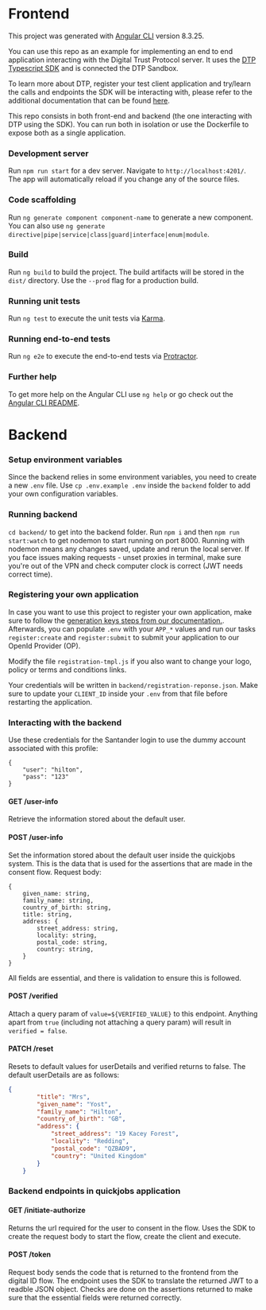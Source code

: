 # Frontend

This project was generated with [Angular CLI](https://github.com/angular/angular-cli) version 8.3.25.

You can use this repo as an example for implementing an end to end application interacting with the Digital Trust Protocol server. It uses the [DTP Typescript SDK](https://github.com/gruposantander/digital-trust-typescript-sdk) and is connected the DTP Sandbox.

To learn more about DTP, register your test client application and try/learn the calls and endpoints the SDK will be interacting with, please refer to the additional documentation that can be found [here](https://gruposantander.github.io/digital-trust-docs/).

This repo consists in both front-end and backend (the one interacting with DTP using the SDK). You can run both in isolation or use the Dockerfile to expose both as a single application.

### Development server

Run `npm run start` for a dev server. Navigate to `http://localhost:4201/`. The app will automatically reload if you change any of the source files.

### Code scaffolding

Run `ng generate component component-name` to generate a new component. You can also use `ng generate directive|pipe|service|class|guard|interface|enum|module`.

### Build

Run `ng build` to build the project. The build artifacts will be stored in the `dist/` directory. Use the `--prod` flag for a production build.

### Running unit tests

Run `ng test` to execute the unit tests via [Karma](https://karma-runner.github.io).

### Running end-to-end tests

Run `ng e2e` to execute the end-to-end tests via [Protractor](http://www.protractortest.org/).

### Further help

To get more help on the Angular CLI use `ng help` or go check out the [Angular CLI README](https://github.com/angular/angular-cli/blob/master/README.md).

# Backend

### Setup environment variables

Since the backend relies in some environment variables, you need to create a new `.env` file. Use `cp .env.example .env` inside the `backend` folder to add your own configuration variables.

### Running backend

`cd backend/` to get into the backend folder. Run `npm i` and then `npm run start:watch` to get nodemon to start running on port 8000. Running with nodemon means any changes saved, update and rerun the local server. If you face issues making requests - unset proxies in terminal, make sure you're out of the VPN and check computer clock is correct (JWT needs correct time).

### Registering your own application

In case you want to use this project to register your own application, make sure to follow the [generation keys steps from our documentation.](https://gruposantander.github.io/digital-trust-docs/docs/quick_development_guide#annex-5-generate-your-publicprivate-keys). Afterwards, you can populate `.env` with your `APP_*` values and run our tasks `register:create` and `register:submit` to submit your application to our OpenId Provider (OP).

Modify the file `registration-tmpl.js` if you also want to change your logo, policy or terms and conditions links.

Your credentials will be written in `backend/registration-reponse.json`. Make sure to update your `CLIENT_ID` inside your `.env` from that file before restarting the application.

### Interacting with the backend

Use these credentials for the Santander login to use the dummy account associated with this profile: 
```
{
	"user": "hilton",
	"pass": "123"
}
```

####  GET /user-info
Retrieve the information stored about the default user. 

####  POST /user-info
Set the information stored about the default user inside the quickjobs system. This is the data that is used for the assertions that are made in the consent flow. Request body: 
```
{
    given_name: string,
    family_name: string,
    country_of_birth: string,
    title: string,
    address: {
        street_address: string,
        locality: string,
        postal_code: string,
        country: string,
    }
}
``` 
All fields are essential, and there is validation to ensure this is followed.

####  POST /verified
Attach a query param of `value=${VERIFIED_VALUE}` to this endpoint. Anything apart from `true` (including not attaching a query param) will result in `verified = false`.

#### PATCH /reset
Resets to default values for userDetails and verified returns to false. The default userDetails are as follows:

```json
{
        "title": "Mrs",
        "given_name": "Yost",
        "family_name": "Hilton",
        "country_of_birth": "GB",
        "address": {
            "street_address": "19 Kacey Forest",
            "locality": "Redding",
            "postal_code": "QZBAD9",
            "country": "United Kingdom"
        }
    }
```

### Backend endpoints in quickjobs application

#### GET /initiate-authorize
Returns the url required for the user to consent in the flow. Uses the SDK to create the request body to start the flow, create the client and execute.

#### POST /token
Request body sends the code that is returned to the frontend from the digital ID flow. The endpoint uses the SDK to translate the returned JWT to a readble JSON object. Checks are done on the assertions returned to make sure that the essential fields were returned correctly.
